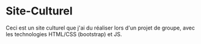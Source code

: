 # Site-Culturel
Ceci est un site culturel que j'ai du réaliser lors d'un projet de groupe, avec les technologies HTML/CSS (bootstrap) et JS.
